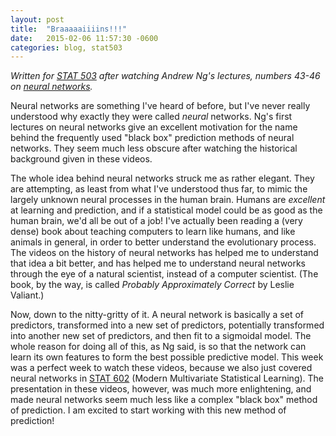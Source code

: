 ```yaml
---
layout: post
title:  "Braaaaaiiiins!!!"
date:   2015-02-06 11:57:30 -0600
categories: blog, stat503
---
```


*Written for [STAT 503](http://dicook.github.io/teaching.html) after watching Andrew Ng's lectures, numbers 43-46 on [neural networks](https://class.coursera.org/ml-005/lecture).*
                  
Neural networks are something I've heard of before, but I've never really understood why exactly they were called *neural* networks.  Ng's first lectures on neural networks give an excellent motivation for the name behind the frequently used "black box" prediction methods of neural networks.  They seem much less obscure after watching the historical background given in these videos.    

The whole idea behind neural networks struck me as rather elegant.  They are attempting, as least from what I've understood thus far, to mimic the largely unknown neural processes in the human brain.  Humans are *excellent* at learning and prediction, and if a statistical model could be as good as the human brain, we'd all be out of a job!  I've actually been reading a (very dense) book about teaching computers to learn like humans, and like animals in general, in order to better understand the evolutionary process.  The videos on the history of neural networks has helped me to understand that idea a bit better, and has helped me to understand neural networks through the eye of a natural scientist, instead of a computer scientist.  (The book, by the way, is called *Probably Approximately Correct* by Leslie Valiant.)

Now, down to the nitty-gritty of it.  A neural network is basically a set of predictors, transformed into a new set of predictors, potentially transformed into another new set of predictors, and then fit to a sigmoidal model.  The whole reason for doing all of this, as Ng said, is so that the network can learn its own features to form the best possible predictive model.  This week was a perfect week to watch these videos, because we also just covered neural networks in [STAT 602](http://www.public.iastate.edu/~vardeman/stat602/stat602vard.html) (Modern Multivariate Statistical Learning). The presentation in these videos, however, was much more enlightening, and made neural networks seem much less like a complex "black box" method of prediction. I am excited to start working with this new method of prediction! 